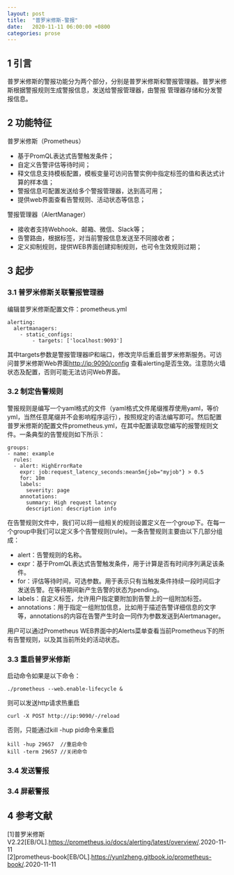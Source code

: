 ```yaml
---
layout: post
title:  "普罗米修斯-警报"
date:   2020-11-11 06:00:00 +0800
categories: prose
---
```

## 1 引言 #
普罗米修斯的警报功能分为两个部分，分别是普罗米修斯和警报管理器。普罗米修斯根据警报规则生成警报信息，发送给警报管理器，由警报
管理器存储和分发警报信息。

## 2 功能特征
普罗米修斯（Prometheus）
- 基于PromQL表达式告警触发条件；
- 自定义告警评估等待时间；
- 释文信息支持模板配置，模板变量可访问告警实例中指定标签的值和表达式计算的样本值；
- 警报信息可配置发送给多个警报管理器，达到高可用；
- 提供web界面查看告警规则、活动状态等信息；

警报管理器（AlertManager）
- 接收者支持Webhook、邮箱、微信、Slack等；
- 告警路由，根据标签，对当前警报信息发送至不同接收者；
- 定义抑制规则，提供WEB界面创建抑制规则，也可令生效规则过期；

## 3 起步
### 3.1 普罗米修斯关联警报管理器
编辑普罗米修斯配置文件：prometheus.yml
```
alerting:
  alertmanagers:
    - static_configs:
        - targets: ['localhost:9093']
```
其中targets参数是警报管理器IP和端口，修改完毕后重启普罗米修斯服务。可访问普罗米修斯Web界面<http://ip:9090/config>
查看alerting是否生效。注意防火墙状态及配置，否则可能无法访问Web界面。  

### 3.2 制定告警规则
警报规则是编写一个yaml格式的文件（yaml格式文件尾缀推荐使用yaml，等价yml，当然任意尾缀并不会影响程序运行），按照规定的语法编写即可。然后配置普罗米修斯的配置文件prometheus.yml，在其中配置读取您编写的报警规则文件。一条典型的告警规则如下所示：
```
groups:
- name: example
  rules:
  - alert: HighErrorRate
    expr: job:request_latency_seconds:mean5m{job="myjob"} > 0.5
    for: 10m
    labels:
      severity: page
    annotations:
      summary: High request latency
      description: description info
```

在告警规则文件中，我们可以将一组相关的规则设置定义在一个group下。在每一个group中我们可以定义多个告警规则(rule)。一条告警规则主要由以下几部分组成：
- alert：告警规则的名称。
- expr：基于PromQL表达式告警触发条件，用于计算是否有时间序列满足该条件。
- for：评估等待时间，可选参数。用于表示只有当触发条件持续一段时间后才发送告警。在等待期间新产生告警的状态为pending。
- labels：自定义标签，允许用户指定要附加到告警上的一组附加标签。
- annotations：用于指定一组附加信息，比如用于描述告警详细信息的文字等，annotations的内容在告警产生时会一同作为参数发送到Alertmanager。

用户可以通过Prometheus WEB界面中的Alerts菜单查看当前Prometheus下的所有告警规则，以及其当前所处的活动状态。

### 3.3 重启普罗米修斯
启动命令如果是以下命令：
```
./prometheus --web.enable-lifecycle &
```
则可以发送http请求热重启
```
curl -X POST http://ip:9090/-/reload
```
否则，只能通过kill -hup pid命令来重启
```
kill -hup 29657  //重启命令
kill -term 29657 //关闭命令
```

### 3.4 发送警报

### 3.4 屏蔽警报

## 4 参考文献
[1]普罗米修斯V2.22[EB/OL].<https://prometheus.io/docs/alerting/latest/overview/>.2020-11-11  
[2]prometheus-book[EB/OL].<https://yunlzheng.gitbook.io/prometheus-book/>.2020-11-11